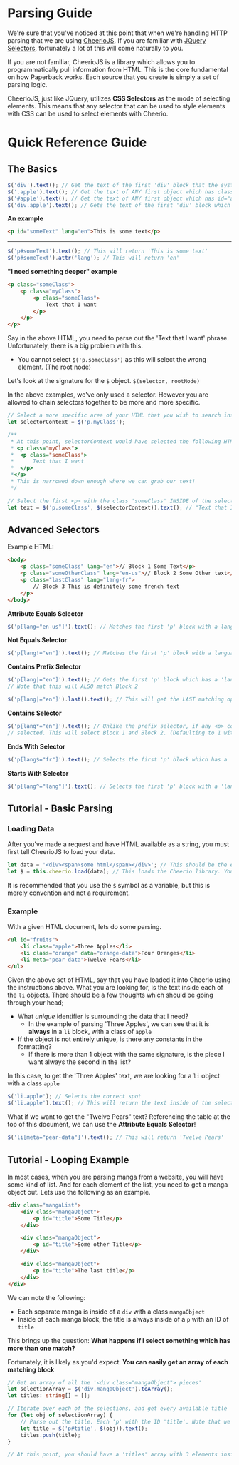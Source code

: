 # Parsing Guide

We're sure that you've noticed at this point that when we're handling HTTP parsing that we are
using [CheerioJS](https://github.com/cheeriojs/cheerio). If you are familiar
with [JQuery Selectors](https://api.jquery.com/category/selectors/), fortunately a lot of this will come naturally to
you.

If you are not familiar, CheerioJS is a library which allows you to programmatically pull information from HTML. This is
the core fundamental on how Paperback works. Each source that you create is simply a set of parsing logic.

CheerioJS, just like JQuery, utilizes **CSS Selectors** as the mode of selecting elements. This means that any selector
that can be used to style elements with CSS can be used to select elements with Cheerio.

# Quick Reference Guide

## The Basics

```js
$('div').text(); // Get the text of the first 'div' block that the system can find
$('.apple').text(); // Get the text of ANY first object which has class="apple" included
$('#apple').text(); // Get the text of ANY first object which has id="apple" included
$('div.apple').text(); // Gets the text of the first 'div' block which ALSO has class="apple"
```

**An example**

```html
<p id="someText" lang="en">This is some text</p>
```

---

```ts
$('p#someText').text(); // This will return 'This is some text'
$('p#someText').attr('lang'); // This will return 'en'
```

**"I need something deeper" example**

```html
<p class="someClass">
    <p class="myClass">
    	<p class="someClass">
        	Text that I want
		</p>
	</p>
</p>
```

Say in the above HTML, you need to parse out the 'Text that I want' phrase. Unfortunately, there is a big problem with
this.

-   You cannot select `$('p.someClass')` as this will select the wrong element. (The root node)

Let's look at the signature for the `$` object. `$(selector, rootNode)`

In the above examples, we've only used a selector. However you are allowed to chain selectors together to be more and
more specific.

```ts
// Select a more specific area of your HTML that you wish to search inside.
let selectorContext = $('p.myClass');

/**
 * At this point, selectorContext would have selected the following HTML:
 * <p class="myClass">
 *	<p class="someClass">
 *		Text that I want
 *	</p>
 *</p>
 * This is narrowed down enough where we can grab our text!
 */

// Select the first <p> with the class 'someClass' INSIDE of the selectorContext selection
let text = $('p.someClass', $(selectorContext)).text(); // "Text that I want"
```

## Advanced Selectors

Example HTML:

```html
<body>
	<p class="someClass" lang="en">// Block 1 Some Text</p>
	<p class="someOtherClass" lang="en-us">// Block 2 Some Other text</p>
	<p class="lastClass" lang="lang-fr">
		// Block 3 This is definitely some french text
	</p>
</body>
```

**Attribute Equals Selector**

```js
$('p[lang="en-us"]').text(); // Matches the first 'p' block with a language attribute equaling 'en-us' - Block 2
```

**Not Equals Selector**

```js
$('p[lang!="en"]').text(); // Matches the first 'p' block with a language attribute NOT equalling 'en'. - Block 2
```

**Contains Prefix Selector**

```js
$('p[lang|="en"]').text(); // Gets the first 'p' block which has a 'lang' attribute which STARTS with 'en' - Block 1
// Note that this will ALSO match Block 2

$('p[lang|="en"]').last().text(); // This will get the LAST matching option fitting this. This will select Block 2's text.
```

**Contains Selector**

```js
$('p[lang*="en"]').text(); // Unlike the prefix selector, if any <p> containing a language which has 'en' ANYWHERE will be
// selected. This will select Block 1 and Block 2. (Defaulting to 1 without a .toArray())
```

**Ends With Selector**

```js
$('p[lang$="fr"]').text(); // Selects the first 'p' block which has a 'lang' attribute ENDING in 'fr'	- Block 3
```

**Starts With Selector**

```js
$('p[lang^="lang"]').text(); // Selects the first 'p' block with a 'lang' attribute STARTING with 'lang'	- Block 3
```

## Tutorial - Basic Parsing

### Loading Data

After you've made a request and have HTML available as a string, you must first tell CheerioJS to load your data.

```typescript
let data = '<div><span>some html</span></div>'; // This should be the entire webpage which you've pulled.
let $ = this.cheerio.load(data); // This loads the Cheerio library. You may now access the DOM with the '$' keyword
```

It is recommended that you use the `$` symbol as a variable, but this is merely convention and not a requirement.

### Example

With a given HTML document, lets do some parsing.

```html
<ul id="fruits">
	<li class="apple">Three Apples</li>
	<li class="orange" data="orange-data">Four Oranges</li>
	<li meta="pear-data">Twelve Pears</li>
</ul>
```

Given the above set of HTML, say that you have loaded it into Cheerio using the instructions above. What you are looking
for, is the text inside each of the `li` objects. There should be a few thoughts which should be going through your
head;

-   What _unique_ identifier is surrounding the data that I need?
    -   In the example of parsing 'Three Apples', we can see that it is **always** in a `li` block, with a class
        of `apple`
-   If the object is not entirely unique, is there any constants in the formatting?
    -   If there is more than 1 object with the same signature, is the piece I want always the second in the list?

In this case, to get the 'Three Apples' text, we are looking for a `li` object with a class `apple`

```js
$('li.apple'); // Selects the correct spot
$('li.apple').text(); // This will return the text inside of the selected area.
```

What if we want to get the "Twelve Pears" text? Referencing the table at the top of this document, we can use the **Attribute Equals Selector**!

```js
$('li[meta="pear-data"]').text(); // This will return 'Twelve Pears'
```

## Tutorial - Looping Example

In most cases, when you are parsing manga from a website, you will have some kind of list. And for each element of the
list, you need to get a manga object out. Lets use the following as an example.

```html
<div class="mangaList">
	<div class="mangaObject">
		<p id="title">Some Title</p>
	</div>

	<div class="mangaObject">
		<p id="title">Some other Title</p>
	</div>

	<div class="mangaObject">
		<p id="title">The last title</p>
	</div>
</div>
```

We can note the following:

-   Each separate manga is inside of a `div` with a class `mangaObject`
-   Inside of each manga block, the title is always inside of a `p` with an ID of `title`

This brings up the question: **What happens if I select something which has more than one match?**

Fortunately, it is likely as you'd expect. **You can easily get an array of each matching block**

```ts
// Get an array of all the '<div class="mangaObject"> pieces'
let selectionArray = $('div.mangaObject').toArray();
let titles: string[] = [];

// Iterate over each of the selections, and get every available title
for (let obj of selectionArray) {
	// Parse out the title. Each 'p' with the ID 'title'. Note that we want each one INSIDE of the selector we're looping in
	let title = $('p#title', $(obj)).text();
	titles.push(title);
}

// At this point, you should have a 'titles' array with 3 elements inside!
```
